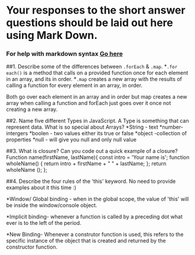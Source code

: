 # Your responses to the short answer questions should be laid out here using Mark Down.
### For help with markdown syntax [Go here](https://github.com/adam-p/markdown-here/wiki/Markdown-Cheatsheet)
##1. Describe some of the differences between `.forEach` & `.map`.
*`.for each()` is a method that calls on a provided function once for each element in an array, and its in order.
*`.map` creates a new array with the results of calling a function for every element in an array, in order.

Both go over each element in an array and in order but map creates a new array when calling a function and forEach just goes over it once not creating a new array.

##2. Name five different Types in JavaScript. A Type is something that can represent data. What is so special about Arrays?
*String - text
*number- intergers
*boolen - two values either its true or false
*object -collection of properties
*null - will give you null and only null value


##3. What is closure? Can you code out a quick example of a closure?
Function name(firstName, lastName){
  const intro = 'Your name is';
  function wholeName() {
  return intro + firstName + " " + lastName;
  };
  return wholeName ();
};


##4. Describe the four rules of the 'this' keyword. No need to provide examples about it this time :)

*Window/ Global binding - when in the global scope, the value of 'this' will be inside the window/console object.

*Implicit binding- whenever a function is called by a preceding dot what ever is to the left of the period.

*New Binding- Whenever a construtor function is used, this refers to the specific instance of the object that is created and returned by the constructor function.

